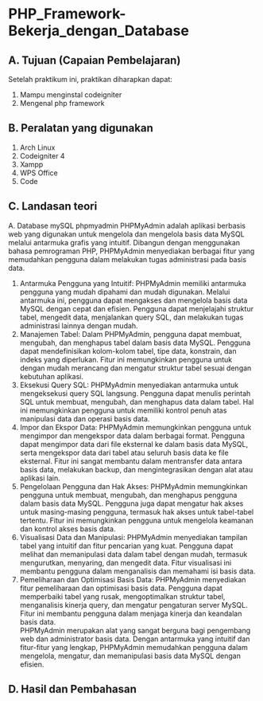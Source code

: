 # PHP_Framework-Bekerja_dengan_Database
## A. Tujuan (Capaian Pembelajaran)
Setelah praktikum ini, praktikan diharapkan dapat:  
1.	Mampu menginstal codeigniter  
2.	Mengenal php framework  
## B. Peralatan yang digunakan  
1.	Arch Linux  
2.	Codeigniter 4  
3.	Xampp  
4.	WPS Office  
5.	Code  
## C. Landasan teori  
A.	Database mySQL phpmyadmin
PHPMyAdmin adalah aplikasi berbasis web yang digunakan untuk mengelola dan mengelola basis data MySQL melalui antarmuka grafis yang intuitif. Dibangun dengan menggunakan bahasa pemrograman PHP, PHPMyAdmin menyediakan berbagai fitur yang memudahkan pengguna dalam melakukan tugas administrasi pada basis data.  
1.	Antarmuka Pengguna yang Intuitif: PHPMyAdmin memiliki antarmuka pengguna yang mudah dipahami dan mudah digunakan. Melalui antarmuka ini, pengguna dapat mengakses dan mengelola basis data MySQL dengan cepat dan efisien. Pengguna dapat menjelajahi struktur tabel, mengedit data, menjalankan query SQL, dan melakukan tugas administrasi lainnya dengan mudah.  
2.	Manajemen Tabel: Dalam PHPMyAdmin, pengguna dapat membuat, mengubah, dan menghapus tabel dalam basis data MySQL. Pengguna dapat mendefinisikan kolom-kolom tabel, tipe data, konstrain, dan indeks yang diperlukan. Fitur ini memungkinkan pengguna untuk dengan mudah merancang dan mengatur struktur tabel sesuai dengan kebutuhan aplikasi.  
3.	Eksekusi Query SQL: PHPMyAdmin menyediakan antarmuka untuk mengeksekusi query SQL langsung. Pengguna dapat menulis perintah SQL untuk membuat, mengubah, dan menghapus data dalam tabel. Hal ini memungkinkan pengguna untuk memiliki kontrol penuh atas manipulasi data dan operasi basis data.  
4.	Impor dan Ekspor Data: PHPMyAdmin memungkinkan pengguna untuk mengimpor dan mengekspor data dalam berbagai format. Pengguna dapat mengimpor data dari file eksternal ke dalam basis data MySQL, serta mengekspor data dari tabel atau seluruh basis data ke file eksternal. Fitur ini sangat membantu dalam mentransfer data antara basis data, melakukan backup, dan mengintegrasikan dengan alat atau aplikasi lain.  
5.	Pengelolaan Pengguna dan Hak Akses: PHPMyAdmin memungkinkan pengguna untuk membuat, mengubah, dan menghapus pengguna dalam basis data MySQL. Pengguna juga dapat mengatur hak akses untuk masing-masing pengguna, termasuk hak akses untuk tabel-tabel tertentu. Fitur ini memungkinkan pengguna untuk mengelola keamanan dan kontrol akses basis data.  
6.	Visualisasi Data dan Manipulasi: PHPMyAdmin menyediakan tampilan tabel yang intuitif dan fitur pencarian yang kuat. Pengguna dapat melihat dan memanipulasi data dalam tabel dengan mudah, termasuk mengurutkan, menyaring, dan mengedit data. Fitur visualisasi ini membantu pengguna dalam menganalisis dan memahami isi basis data.  
7.	Pemeliharaan dan Optimisasi Basis Data: PHPMyAdmin menyediakan fitur pemeliharaan dan optimisasi basis data. Pengguna dapat memperbaiki tabel yang rusak, mengoptimalkan struktur tabel, menganalisis kinerja query, dan mengatur pengaturan server MySQL. Fitur ini membantu pengguna dalam menjaga kinerja dan keandalan basis data.  
PHPMyAdmin merupakan alat yang sangat berguna bagi pengembang web dan administrator basis data. Dengan antarmuka yang intuitif dan fitur-fitur yang lengkap, PHPMyAdmin memudahkan pengguna dalam mengelola, mengatur, dan memanipulasi basis data MySQL dengan efisien.  
## D. Hasil dan Pembahasan
